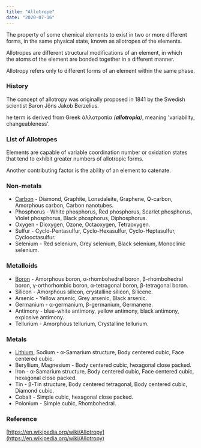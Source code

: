 ```yaml
---
title: "Allotrope"
date: "2020-07-16"
---
```


The property of some chemical elements to exist in two or more different forms, in the same physical state, known as allotropes of the elements.

Allotropes are different structural modifications of an element, in which the atoms of the element are bonded together in a different manner.

Allotropy refers only to different forms of an element within the same phase.

### History

The concept of allotropy was originally proposed in 1841 by the Swedish scientist Baron Jöns Jakob Berzelius.

he term is derived from Greek άλλοτροπἱα _(__allotropia__)_, meaning 'variability, changeableness'.

### List of Allotropes

Elements are capable of variable coordination number or oxidation states that tend to exhibit greater numbers of allotropic forms.

Another contributing factor is the ability of an element to catenate.

### Non-metals

- [Carbon](https://chemistdictionary.com/carbon/) - Diamond, Graphite, Lonsdaleite, Graphene, Q-carbon, Amorphous carbon, Carbon nanotubes.
- Phosphorus \- White phosphorus, Red phosphorus, Scarlet phosphorus, Violet phosphorus, Black phosphorus, Diphosphorus.
- Oxygen - Dioxygen, Ozone, Octaoxygen, Tetraoxygen.
- Sulfur - Cyclo-Pentasulfur, Cyclo-Hexasulfur, Cyclo-Heptasulfur, Cyclooctasulfur.
- Selenium - Red selenium, Grey selenium, Black selenium, Monoclinic selenium.

### Metalloids

- [Boron](https://chemistdictionary.com/boron/) - Amorphous boron, α-rhombohedral boron, β-rhombohedral boron, γ-orthorhombic boron, α-tetragonal boron, β-tetragonal boron.
- Silicon \- Amorphous silicon, crystalline silicon, Silicene.
- Arsenic - Yellow arsenic, Grey arsenic, Black arsenic.
- Germanium - α-germanium, β-germanium, Germanene.
- Antimony \- blue-white antimony, yellow antimony, black antimony, explosive antimony.
- Tellurium - Amorphous tellurium, Crystalline tellurium.

### Metals

- [Lithium](https://chemistdictionary.com/lithium/), Sodium - α-Samarium structure, Body centered cubic, Face centered cubic.
- Beryllium, Magnesium - Body centered cubic, hexagonal close packed.
- Iron - α-Samarium structure, Body centered cubic, Face centered cubic, hexagonal close packed.
- Tin - β-Tin structure, Body centered tetragonal, Body centered cubic, Diamond cubic.
- Cobalt - Simple cubic, hexagonal close packed.
- Polonium \- Simple cubic, Rhombohedral.

### Reference

[https://en.wikipedia.org/wiki/Allotropy](https://en.wikipedia.org/wiki/Allotropy)
